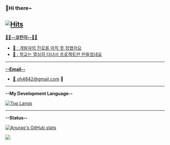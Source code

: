 ### :man:Hi there~
[![Hits](https://hits.seeyoufarm.com/api/count/incr/badge.svg?url=https%3A%2F%2Fgithub.com%2Foh4842&count_bg=%2379C83D&title_bg=%23000000&icon=discord.svg&icon_color=%23FFFFFF&title=hits&edge_flat=false)](https://hits.seeyoufarm.com)
<a href="https://img.shields.io/github/followers/oh4842?style=social"/>
---
<!--
**oh4842/oh4842** is a ✨ _special_ ✨ repository because its `README.md` (this file) appears on your GitHub profile.

Here are some ideas to get you started:

- 🔭 I’m currently working on ...
- 🌱 I’m currently learning ...
- 👯 I’m looking to collaborate on ...
- 🤔 I’m looking for help with ...
- 💬 Ask me about ...
- 📫 How to reach me: ...
- 😄 Pronouns: ...
- ⚡ Fun fact: ...
-->
**🌱🌱--코린이--🌱🌱**
  - 💬 : 개발자의 진로를 아직 못 정했어요
  - 💬 : 학교는 열심히 다녀서 프로젝트만 만들었네요
---
**--Email--**
  - 💬 oh4842@gmail.com 💬
---

**--My Development Language--**

[![Top Langs](https://github-readme-stats.vercel.app/api/top-langs/?username=oh4842&layout=compact)](https://github.com/oh4842/github-readme-stats)

---
**--Status--**

[![Anurag's GitHub stats](https://github-readme-stats.vercel.app/api?username=oh4842)](https://github.com/oh4842/github-readme-stats)


<a href="[연결할 링크]" target="_blank"><img src="https://img.shields.io/badge/#007396-[컬러 코드]?style=flat-square&logo=[브랜드 이름]&logoColor=white"/></a>
